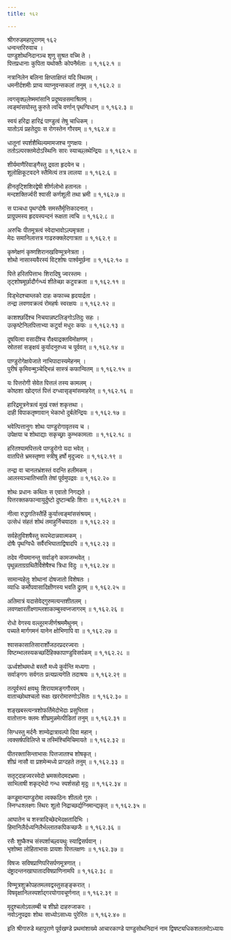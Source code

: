 ```yaml
---
title: १६२

---
```

श्रीगरुडमहापुराणम् १६२  
धन्वन्तरिरुवाच ।  
पाण्डुशोथनिदानञ्च शृणु सुश्रत वच्मि ते ।  
पित्तप्रधानाः कुपिता यथोक्तैः कोपनैर्मलाः ॥ १,१६२.१ ॥  
  
नत्रानिलेन बलिना क्षिप्ताक्षिप्तं यदि स्थितम् ।  
धमनीर्दशमीः प्राप्य व्याप्नुवन्सकलां तनुम् ॥ १,१६२.२ ॥  
  
त्वगसृक्छ्लेष्ममांसानि प्रदूष्यन्रसमाश्रितम् ।  
त्वङ्मांसयोस्तु कुरुते त्वचि वर्णान् पृथग्विधान् ॥ १,१६२.३ ॥  
  
स्वयं हरिद्रा हारिद्रं पाण्डुत्वं तेषु चाधिकम् ।  
यातोऽयं प्रहतेदुग्रः स रोगस्तेन गौरवम् ॥ १,१६२.४ ॥  
  
धातूनां स्पर्शशैथिल्यमामजश्च गुणक्षयः ।  
ततोऽल्परक्तमेदोऽस्थिनिः सारः स्याच्छ्लथेन्द्रियः ॥ १,१६२.५ ॥  
  
शीर्यमाणैरिवाङ्गैस्तु द्रवता हृदयेन च ।  
शूलोक्षिकूटवदने स्तैमित्यं तत्र लालया ॥ १,१६२.६ ॥  
  
हीनतृट्शिशिरद्वेषी शीर्णलोभो हतानलः ।  
मन्दशक्तिर्ज्वरी श्वासी कर्णशूली तथा भ्रमी ॥ १,१६२.७ ॥  
  
स पञ्चधा पृथग्दोषैः समस्तैर्मृत्तिकादनात् ।  
प्राग्रूपमस्य हृदयस्पन्दनं रूक्षता त्वचि ॥ १,१६२.८ ॥  
  
अरुचिः पीतमूत्रत्वं स्वेदाभावोऽल्पमृत्रता ।  
मेदः समानिलात्तत्र गाढरुक्क्लेदगात्रता ॥ १,१६२.९ ॥  
  
कृष्णेक्षणं कृष्णशिरानखविण्मूत्रनेत्रता ।  
शोथो नासास्यवैरस्यं विट्शोषः पार्श्वमूर्छना ॥ १,१६२.१० ॥  
  
पित्ते हरितपित्ताभः शिरादिषु ज्वरस्तमः ।  
तृट्शोषमूर्छादौर्गन्ध्यं शीतेच्छा कटुवक्रता ॥ १,१६२.११ ॥  
  
विड्भेदश्चाम्लको दाहः कफाच्च हृदयार्द्रता ।  
तन्द्रा लवणवक्रत्वं रोमहर्षः स्वरक्षयः ॥ १,१६२.१२ ॥  
  
काशश्छर्दिश्च निचयान्नष्टलिङ्गोऽतिदुः सहः ।  
उत्कृष्टेनिलपित्ताभ्या कटुर्वा मधुरः कफः ॥ १,१६२.१३ ॥  
  
दूषयित्वा वसादींश्च रौक्ष्याद्रक्तविमोक्षणम् ।  
स्रोतसां सङ्क्षयं कुर्यादनुरुध्य च पूर्ववत् ॥ १,१६२.१४ ॥  
  
पाण्डुरोगेक्षयेजाते नाभिपादास्यमेहनम् ।  
पुरीषं कृमिवन्मुञ्चेद्भिन्नं सास्त्रं कफान्वितम् ॥ १,१६२.१५ ॥  
  
यः पित्तरोगी सेवेत पित्तलं तस्य कामलम् ।  
कोष्ठशा खोद्गतं पित्तं दग्ध्वासृङ्मांसमाहरेत् ॥ १,१६२.१६ ॥  
  
हारिद्रमूत्रनेत्रत्वं मुखं रक्तं शकृत्तथा ।  
दाही विपाकतृष्णावान् भेकाभो दुर्बलेन्द्रियः ॥ १,१६२.१७ ॥  
  
भवेत्पित्तानुगः शोथः पाण्डुरोगावृतस्य च ।  
उपेक्षया च शोथाद्याः सकृच्छ्राः कुम्भकामलाः ॥ १,१६२.१८ ॥  
  
हरितश्यामपित्तत्वे पाण्डुरोगो यदा भवेत् ।  
वातपित्ते भ्रमस्तृष्णा स्त्रीषु हर्षो मृदुज्वरः ॥ १,१६२.१९ ॥  
  
तन्द्रा वा चानलभ्रंशस्तं वदन्ति हलीमकम् ।  
आलस्यञ्चातिभवति तेषां पूर्वमुपद्रवः ॥ १,१६२.२० ॥  
  
शोथः प्रधानः कथितः स एवातो निगद्यते ।  
पित्तरक्तकफान्वायुर्दुष्टो दुष्टान्बहिः शिराः ॥ १,१६२.२१ ॥  
  
नीत्वा रुद्धगतिस्तैर्हि कुर्यात्त्वङ्मांससंश्रयम् ।  
उत्सेधं संहतं शोथं तमाहुर्निचयादतः ॥ १,१६२.२२ ॥  
  
सर्वहेतुविशषैस्तु रूपभेदान्नवात्मकम् ।  
दोषैः पृथग्विधैः सर्वैरभिघाताद्विषादपि ॥ १,१६२.२३ ॥  
  
तदेव नीयमानन्तु सर्वाङ्गे कामजम्भवेत् ।  
पृथून्नताग्रग्रथितैर्विशेषैश्च त्रिधा विदुः ॥ १,१६२.२४ ॥  
  
सामान्यहेतुः शोथानां दोषजातो विशेषतः ।  
व्याधिः कर्मोपवासादिक्षीणस्य भवति द्रुतम् ॥ १,१६२.२५ ॥  
  
अतिमात्रं यदासेवेद्गुरुमत्यन्तशीतलम् ।  
लवणक्षारतीक्ष्णाम्लशाकाम्बुस्वप्नजागरम् ॥ १,१६२.२६ ॥  
  
रोधो वेगस्य वल्लूरमजीर्णश्रममैथुनम् ।  
पच्यते मार्गगमनं यानेन क्षोभिणापि वा ॥ १,१६२.२७ ॥  
  
श्वासकासातिसारार्शोजठरप्रदरज्वराः ।  
विष्टम्भालस्यकच्छर्दिहिक्कापाण्डुविसर्पकम् ॥ १,१६२.२८ ॥  
  
ऊर्ध्वशोथमधो बस्तौ मध्ये कुर्वन्ति मध्यगाः ।  
सर्वाङ्गगः सर्वगतः प्रत्यप्रत्यगेति तदाश्रयः ॥ १,१६२.२९ ॥  
  
तत्पूर्वरूपं क्षवथुः शिरायामङ्गगौरवम् ।  
वाताच्छोथश्चलो रूक्षः खररोमारुणोऽसितः ॥ १,१६२.३० ॥  
  
शङ्खबस्त्यन्त्रशोफर्तिमेदोभेदाः प्रसुप्तिता ।  
वातोत्तानः क्लमः शीघ्रमुन्नमेत्पीडितां तनुम् ॥ १,१६२.३१ ॥  
  
सिग्धस्तु मर्दनैः शाम्येद्रात्रावल्पो दिवा महान् ।  
त्वक्सर्षपविलिप्ते च तस्मिंश्चिमिचिमायते ॥ १,१६२.३२ ॥  
  
पीतरक्तासिन्ताभासः पित्तजातश्च शोषकृत् ।  
शीघ्रं नासौ वा प्रशमेन्मध्ये प्राग्दहते तनुम् ॥ १,१६२.३३ ॥  
  
सतृट्दाहज्वरस्वेदो भ्रमक्लोदमदभ्रमाः ।  
साभिलाषी शकृद्भेदो गन्धः स्पर्शसहो मृदुः ॥ १,१६२.३४ ॥  
  
कण्डूमान्पाण्डुरोमा त्वक्कठिनः शीतलो गुरुः ।  
स्निग्धःश्लक्ष्णः स्थिरः शूलो निद्राच्छर्द्यग्निमान्द्यकृत् ॥ १,१६२.३५ ॥  
  
आघातेन च शस्त्रादिच्छेदभेदक्षतादिभिः ।  
हिमानिलैर्दध्यनिलैर्भल्लातकपिकच्छजैः ॥ १,१६२.३६ ॥  
  
रसैः शुष्कैश्च संस्पर्शाच्छ्वयथुः स्याद्विसर्पवान् ।  
भृशोष्मा लोहिताभासः प्रायशः पित्तलक्षणः ॥ १,१६२.३७ ॥  
  
विषजः सविषप्राणिपरिसर्पणमूत्रणात् ।  
दंष्ट्रादन्तनखाघातादविषप्राणिनामपि ॥ १,१६२.३८ ॥  
  
विण्मूत्रशुक्रोपहतमलवद्वस्तुसङ्ङ्करात् ।  
विषवृक्षानिलस्पर्शाद्गरयोगावचूर्णनात् ॥ १,१६२.३९ ॥  
  
मृदुश्चलोऽवलम्बी च शीघ्रो दाहरुजाकरः ।  
नवोऽनुपद्रवः शोथः साध्योऽसाध्यः पुरेरितः ॥ १,१६२.४० ॥  
  
इति श्रीगारुडे महापुराणे पूर्वखण्डे प्रथमांशाख्ये आचारकाण्डे पाण्डुसोथनिदानं नाम द्विषष्ट्यधिकशततमोऽध्यायः